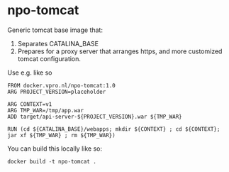 # npo-tomcat

Generic tomcat base image that:

1. Separates CATALINA_BASE
2. Prepares for a  proxy server that arranges https, and more customized tomcat configuration.

Use e.g. like so
```
FROM docker.vpro.nl/npo-tomcat:1.0
ARG PROJECT_VERSION=placeholder

ARG CONTEXT=v1
ARG TMP_WAR=/tmp/app.war
ADD target/api-server-${PROJECT_VERSION}.war ${TMP_WAR}

RUN (cd ${CATALINA_BASE}/webapps; mkdir ${CONTEXT} ; cd ${CONTEXT}; jar xf ${TMP_WAR} ; rm ${TMP_WAR})

```

You can build this locally like so:
```
docker build -t npo-tomcat .
```

